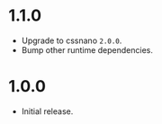# 1.1.0

* Upgrade to cssnano `2.0.0`.
* Bump other runtime dependencies.

# 1.0.0

* Initial release.
